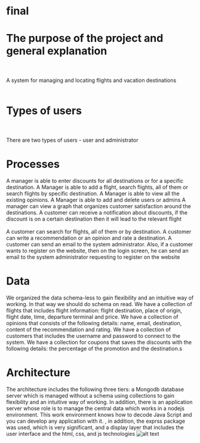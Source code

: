 # final
# The purpose of the project and general explanation <br> </br>
A system for managing and locating flights and vacation destinations <br> </br>
# Types of users <br> </br>
There are two types of users - user and administrator
# Processes
A manager is able to enter discounts for all destinations or for a specific destination. A Manager is able to add a flight, search flights, all of them or search flights by specific destination. A Manager is able to view all the existing opinions. A Manager is able to add and delete users or admins
A manager can view a graph that organizes customer satisfaction around the destinations. A customer can receive a notification about discounts, if the discount is on a certain destination then it will lead to the relevant flight <br> </br>
A customer can search for flights, all of them or by destination. A customer can write a recommendation or an opinion and rate a destination. A customer can send an email to the system administrator. Also, if a customer wants to register on the website, then on the login screen, he can send an email to the system administrator requesting to register on the website

# Data
We organized the data schema-less to gain flexibility and an intuitive way of working. In that way we should do schema on read. We have a collection of flights that includes flight information: flight destination, place of origin, flight date, time, departure terminal and price. We have a collection of opinions that consists of the following details: name, email, destination, content of the recommendation and rating. We have a collection of customers that includes the username and password to connect to the system. We have a collection for coupons that saves the discounts with the following details: the percentage of the promotion and the destination.s

# Architecture 
The architecture includes the following three tiers: a Mongodb database server which is managed without a schema using collections to gain flexibility and an intuitive way of working. In addition, there is an application server whose role is to manage the central data which works in a nodejs environment. This work environment knows how to decode Java Script and you can develop any application with it. , in addition, the exprss package was used, which is very significant, and a display layer that includes the user interface and the html, css, and js technologies
![alt text](images/discount.png)
